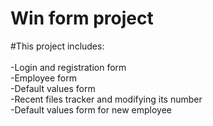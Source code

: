 # Win form project<br>
#This project includes: <br>
<br>
-Login and registration form <br>
-Employee form <br>
-Default values form <br>
-Recent files tracker and modifying its number <br>
-Default values form for new employee
